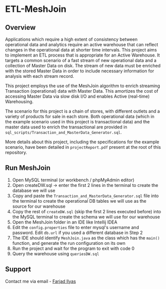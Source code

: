 # ETL-MeshJoin

## Overview

Applications which require a high extent of consistency between operational data and analytics require an active warehouse that can reflect changes in the operational data at shorter time intervals. This project aims to implement an ETL process that is appropriate for an Active Warehouse. It targets a common scenario of a fast stream of new operational data and a collection of Master Data on disk. The stream of new data must be enriched with the stored Master Data in order to include necessary information for analysis with each stream record.

This project employs the use of the MeshJoin algorithm to enrich streaming Transaction (operational) data with Master Data. This amortizes the cost of accessing Master Data via slow disk I/O and enables Active (real-time) Warehousing.

The scenario for this project is a chain of stores, with different outlets and a variety of products for sale in each store. Both operational data (which in the example scenario used in this project is transactional data) and the master data used to enrich the transactional are provided in ```sql_scripts/Transaction_and_MasterData_Generator.sql```.

More details about this project, including the specifications for the example scenario, have been detailed in ```projectReport.pdf``` present at the root of this repository.

## Run MeshJoin

1. Open MySQL terminal (or workbench / phpMyAdmin editor)
2. Open createDW.sql -> enter the first 2 lines in the terminal to create the database we will use
3. Copy and paste the ```Transaction_and_MasterData_Generator.sql``` file into the terminal to create the operational DB tables we will use as the source for our warehouse
4. Copy the rest of ```createDW.sql``` (skip the first 2 lines executed before) into the MySQL terminal to create the schema we will use for our warehouse
5. Open the MeshJoin folder in an IDE like Intellij IDEA
6. Edit the ```config.properties``` file to enter mysql's username and password. Edit ```db.url``` if you used a different database in Step 2
7. The IDE should identify ```MeshJoin.java``` as the class which has the ```main()``` function, and generate the run configuration on its own
8. Run the project and wait for the program to exit with code 0
9. Query the warehouse using ```queriesDW.sql```

## Support
Contact me via email - [Farjad Ilyas](mailto:ilyasfarjad@gmail.com?subject=[GitHub]%20Source%20Han%20Sans)

